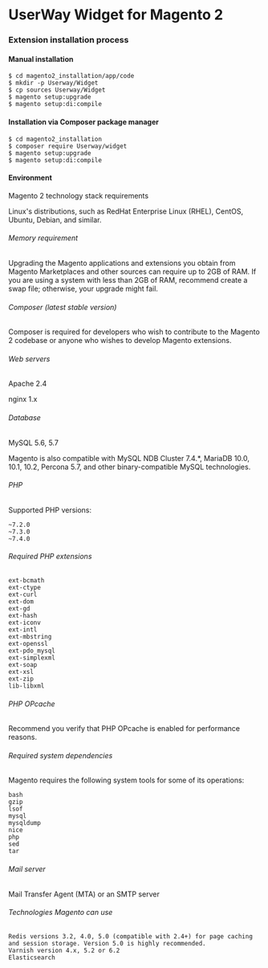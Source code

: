 
# UserWay Widget for Magento 2

### Extension installation process

#### Manual installation

```
$ cd magento2_installation/app/code
$ mkdir -p Userway/Widget
$ cp sources Userway/Widget
$ magento setup:upgrade
$ magento setup:di:compile
```


#### Installation via Composer package manager

```
$ cd magento2_installation
$ composer require Userway/widget
$ magento setup:upgrade
$ magento setup:di:compile
```

#### Environment


Magento 2 technology stack requirements

Linux's distributions, such as RedHat Enterprise Linux (RHEL), CentOS, Ubuntu, Debian, and similar.

###### Memory requirement

Upgrading the Magento applications and extensions you obtain from Magento Marketplaces and other sources can require up to 2GB of RAM. 
If you are using a system with less than 2GB of RAM, recommend create a swap file; otherwise, your upgrade might fail.

###### Composer (latest stable version)

Composer is required for developers who wish to contribute to the Magento 2 codebase or anyone who wishes to develop Magento extensions.

###### Web servers

Apache 2.4

nginx 1.x

###### Database

MySQL 5.6, 5.7

Magento is also compatible with MySQL NDB Cluster 7.4.*, MariaDB 10.0, 10.1, 10.2, Percona 5.7, and other binary-compatible MySQL technologies.

###### PHP

Supported PHP versions:

    ~7.2.0
    ~7.3.0
    ~7.4.0
    
###### Required PHP extensions

    ext-bcmath
    ext-ctype
    ext-curl
    ext-dom
    ext-gd
    ext-hash
    ext-iconv
    ext-intl
    ext-mbstring
    ext-openssl
    ext-pdo_mysql
    ext-simplexml
    ext-soap
    ext-xsl
    ext-zip
    lib-libxml

###### PHP OPcache

Recommend you verify that PHP OPcache is enabled for performance reasons.


###### Required system dependencies

Magento requires the following system tools for some of its operations:

    bash
    gzip
    lsof
    mysql
    mysqldump
    nice
    php
    sed
    tar

###### Mail server

Mail Transfer Agent (MTA) or an SMTP server


###### Technologies Magento can use

    Redis versions 3.2, 4.0, 5.0 (compatible with 2.4+) for page caching and session storage. Version 5.0 is highly recommended.
    Varnish version 4.x, 5.2 or 6.2
    Elasticsearch
